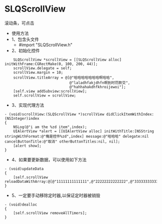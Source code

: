 # SLQScrollView
滚动条，可点击



- 使用方法
- 1、包含头文件 
  - #import "SLQScrollView.h"
- 2、初始化控件
  
```objc
    SLQScrollView *scrollView = [[SLQScrollView alloc] initWithFrame:CGRectMake(0, 100, 200, 44)];
    scrollView.delegate = self;
    scrollView.margin = 10;
    scrollView.titleArray = @[@"哈哈哈哈哈哈哈啊哈哈",
                              @"laladhfakjdhfn啊到时罚款交",
                              @"hahhahakdhfkhroijewoi"];
    [self.view addSubview:scrollView];
    self.scrollView = scrollView;
```
- 3、实现代理方法

```objc
- (void)scrollView:(SLQScrollView *)scrollView didClickItemWithIndex:(NSInteger)index
{
    NSLog(@"i am the %zd item",index);
    UIAlertView *alert = [[UIAlertView alloc] initWithTitle:[NSString stringWithFormat:@"俺是控件%zd",index] message:@"哈哈哈" delegate:nil cancelButtonTitle:@"取消" otherButtonTitles:nil, nil];
    [alert show];
}
```
- 4、如果要更新数据，可以使用如下方法

```objc
- (void)updateData
{
    [self.scrollView  reloadDataWithArray:@[@"11111111111111",@"22222222222222",@"33333333333333",@"4444444444444444"]];
}
```

- 5、一定要手动移除定时器,以保证定时器被销毁

```objc
- (void)dealloc
{
    [self.scrollView removeAllTimers];
}
```
